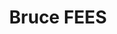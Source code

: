 ---
home: true
title: Bruce FEES
icon: home
containerClass: home
# Banner
heroText: Bruce FEES
tagline: 前端工程化多包管理解决方案
heroImage: https://jowayyoung.github.io/static/bruce/logo.svg
heroImageDark: https://jowayyoung.github.io/static/bruce/logo.svg
heroImageStyle:
bgImage: https://jowayyoung.github.io/static/bruce/bg/red-light.svg
bgImageDark: https://jowayyoung.github.io/static/bruce/bg/red-dark.svg
bgImageStyle:
  background-attachment: fixed
# heroFullScreen: true
actions:
  - link: /app/index.md
    text: 📦 bruce-app
    type: primary
  - link: /ico/index.md
    text: 🔥 bruce-ico
  - link: /img/index.md
    text: 🖼️ bruce-img
  - link: /lng/index.md
    text: 🌐 bruce-lng
  - link: /pkg/index.md
    text: ⚡ bruce-pkg
  - link: /std/index.md
    text: ⚙️ bruce-std
  - link: /ui/index.md
    text: 🎨 bruce-ui
  - link: /us/index.md
    text: 🛠️ bruce-us
# Content
highlights:
  - header: 介绍
    description: <span class="line"><b>Bruce FEES</b>是一套完整的多功能的<b>前端工程化多包管理解决方案</b>，涵盖前端开发流程中常见的多个<b>脚手架</b>、<b>工具</b>和<b>类库</b>。</span><span class="line">它基于<b>webpack、rollup、postcss、sass、less、babel、typescript、stylelint、eslint、jest、react、vue、vuepress</b>等多个<b>Npm模块</b>搭建和开发底层架构，采用<b>Monorepo模式</b>和<b>pnpm</b>组织和管理仓库代码。</span><span class="line">目的是简化整个前端开发流程，通过自动化工具处理那些重复繁琐的任务，以便提高整体开发效率并降低维护成本。这个框架还致力提供一个高度可扩展的基础架构，方便开发人员在项目中增加新的工具和技术，以便满足不断变化的需求。</span>
    image: https://jowayyoung.github.io/static/bruce/summary.svg
    bgImage: https://jowayyoung.github.io/static/bruce/bg/cyan-light.svg
    bgImageDark: https://jowayyoung.github.io/static/bruce/bg/cyan-dark.svg
  - header: 方案
    description: 一套完整的多功能前端工程化多包管理解决方案
    image: https://jowayyoung.github.io/static/bruce/scheme.svg
    bgImage: https://jowayyoung.github.io/static/bruce/bg/blue-light.svg
    bgImageDark: https://jowayyoung.github.io/static/bruce/bg/blue-dark.svg
    features:
      - details: 一个零配置开箱即用的JS/React应用自动化构建脚手架，真正实现构建代码和业务代码完全分离，无需关注构建过程，专心编写业务代码
        link: /app/index.md
        title: 📦 bruce-app
      - details: 一个基于CSS背景遮罩生成CSS图标的图标处理工具，为图标提供文件监听、格式转换和样式生成的功能
        link: /ico/index.md
        title: 🔥 bruce-ico
      - details: 一个多功能无限制的图像处理工具，为图像提供压缩、分组、标记和变换的批处理功能
        link: /img/index.md
        title: 🖼️ bruce-img
      - details: 一个方便管理多国语言文案的语言处理工具，为i18n业务需求提供表格式的管理功能
        link: /lng/index.md
        title: 🌐 bruce-lng
      - details: 一个强化Npm命令的模块处理工具，为模块提供基本骨架创建和链式检查发布的功能
        link: /pkg/index.md
        title: ⚡ bruce-pkg
      - details: 一个集成代码校验的VSCode配置工具，配合VSCode插件为用户提供项目文件的代码校验、代码美化、代码修复和错误提示的功能
        link: /std/index.md
        title: ⚙️ bruce-std
      - details: 一个基于React开发的通用组件库，提供基础组件、表单组件、向导组件、展示组件、反馈组件等通用组件
        link: /ui/index.md
        title: 🎨 bruce-ui
      - details: 一个没有框架约束的通用工具库，提供Web环境、Node环境和混合环境的工具函数
        link: /us/index.md
        title: 🛠️ bruce-us
      - details:
        link:
        title:
  - header: 特性
    image: https://jowayyoung.github.io/static/bruce/feature.svg
    bgImage: https://jowayyoung.github.io/static/bruce/bg/purple-light.svg
    bgImageDark: https://jowayyoung.github.io/static/bruce/bg/purple-dark.svg
    highlights:
      - title: 📦 开箱即用
        details: 涵盖的解决方案全部做到零配置开箱即用
      - title: 🛡️ 类型定义
        details: 使用TypeScript开发并提供完整的类型定义文件
      - title: ♻️ 全栈构建
        details: 基于Monorepo模式和全栈链路构思完成每个解决方案
      - title: 📋 规范保障
        details: 深入每个场景内部做好开发阶段的编码细节和代码规范
      - title: 💪 自身提炼
        details: 提炼自身多年的前端工程化和架构设计的工作经验和解决方案
  - header: 安装
    description: <span class="line">在安装之前必须确保<code>node</code>在<code>v16</code>以上，可用<a href="https://github.com/nvm-sh/nvm">nvm</a>或<a href="https://github.com/tj/n">n</a>控制多版本的<code>node环境</code>。</span><span class="line">使用<code>npm</code>安装所需的解决方案到全局环境中，<code>xyz</code>为上述可用包名。</span><span class="line">💥<code>npm i -g @yangzw/bruce-xyz</code></span><span class="line">使用<code>yarn</code>安装所需的解决方案到全局环境中，<code>xyz</code>为上述可用包名。</span><span class="line">💥<code>yarn add global @yangzw/bruce-xyz</code></span><span class="line">使用<code>pnpm</code>安装所需的解决方案到全局环境中，<code>xyz</code>为上述可用包名。</span><span class="line">💥<code>pnpm i -g @yangzw/bruce-xyz</code></span><span class="line line-top"><b>使用npm安装失败</b></span><span class="line">✅ 切换npm镜像为淘宝镜像：<code>npm config set registry https://registry.npmmirror.com/</code></span><span class="line">✅ 切换node镜像为淘宝镜像：<code>npm config set disturl https://npm.taobao.org/mirrors/node/</code></span><span class="line">✅ 重新执行安装命令：<code>npm i -g @yangzw/bruce-xyz</code></span><span class="linebi"><b>使用yarn安装失败</b></span><span class="line">✅ 切换yarn镜像为淘宝镜像：<code>yarn config set registry https://registry.npmmirror.com/</code></span><span class="line">✅ 切换node镜像为淘宝镜像：<code>yarn config set disturl https://npm.taobao.org/mirrors/node/</code></span><span class="line">✅ 重新执行安装命令：<code>yarn add global @yangzw/bruce-xyz</code></span><span class="line"><b>使用pnpm安装失败</b></span><span class="line">✅ 切换pnpm镜像为淘宝镜像：<code>pnpm config set registry https://registry.npmmirror.com/</code></span><span class="line">✅ 切换node镜像为淘宝镜像：<code>pnpm config set disturl https://npm.taobao.org/mirrors/node/</code></span><span class="line line-bottom">✅ 重新执行安装命令：<code>pnpm i -g @yangzw/bruce-xyz</code></span><span class="line">在安装每个子包之后，请结合文档来使用。当然你也可以fork一份仓库代码，搭建一套属于自己的<b>前端工程化多包管理解决方案</b>。</span>
    image: https://jowayyoung.github.io/static/bruce/install.svg
    bgImage: https://jowayyoung.github.io/static/bruce/bg/orange-light.svg
    bgImageDark: https://jowayyoung.github.io/static/bruce/bg/orange-dark.svg
  - header: 反馈
    description: <span class="line"><b>JowayYoung</b>，<b>资深前端工程师</b>，就职于网易互动娱乐事业群，负责前端工程化和前端架构设计相关的工作。同时，拥有弃医从码的神奇经历，非常热爱技术输出，也是<b>掘金社区Lv7优秀作家</b>，发表过多本掘金小册。</span><span class="line"><em class="point"><a href="https://juejin.cn/book/6850413616484040711" target="_blank">《玩转CSS的艺术之美》</a></em><em class="point"><a href="https://juejin.cn/book/7034689774719860739" target="_blank">《从零到一落地前端工程化》</a></em><em class="point">《Node命令行工具的实战通关秘诀》 <small>写作中，争取2023年12月底完成</small></em></span><span class="line">如果有问题请到<a href="https://github.com/JowayYoung/bruce/issues">Github Issues</a>留言或通过右边的方式联系我<b>JowayYoung</b>。</span>
    # image: https://jowayyoung.github.io/static/bruce/feedback.svg
    # image: https://jowayyoung.github.io/static/bruce/qrcode-me.jpg
    image: https://jowayyoung.github.io/static/bruce/qrcode-us.jpg
    bgImage: https://jowayyoung.github.io/static/bruce/bg/green-light.svg
    bgImageDark: https://jowayyoung.github.io/static/bruce/bg/green-dark.svg
copyright: false
footer: <span class="mark-blue">MIT Licensed</span> | Copyright © <span class="mark-orange">2017~Present</span><br>Powered By <span class="mark-red">JowayYoung</span>
---